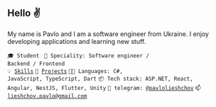 ## Hello ✌
My name is Pavlo and I am a software engineer from Ukraine. I enjoy developing applications and learning new stuff.

<code>🎓 Student </code>
<code>👷 Speciality: Software engineer / Backend / Frontend</code><br>
<code>💡 [Skills](SKILLS.md)</code>
<code>🧻 [Projects](PROJECTS.md)</code>
<code>🧑‍💻 Languages: C#, JavaScript, TypeScript, Dart</code>
<code>📦 Tech stack: ASP.NET, React, Angular, NestJS, Flutter, Unity</code>
<code>💬 telegram: [@pavlolieshchov](https://t.me/pavlolieshchov)</code>
<code>📫 [lieshchov.pavlo@gmail.com](mailto:lieshchov.pavlo@gmail.com)</code>
